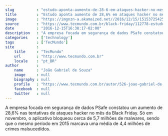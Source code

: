 ```yaml
---
slug          : "estudo-aponta-aumento-de-28-6-em-ataques-hacker-no-mes-da-black-friday"
title         : "Estudo aponta aumento de 28,6% em ataques hacker no mês da Black Friday"
image         : "https://imgnzn-a.akamaized.net//2016/12/15/15153725425178-t1200x480.jpg"
source        : "https://www.tecmundo.com.br/black-friday/112778-estudo-aponta-aumento-28-6-ataques-hacker-mes-black-friday.htm"
date          : "2016-12-15T16:38:17-02:00"
description   : "A empresa focada em segurança de dados PSafe constatou um aumento de 28,6% nas tentativas de ataques hacker no mês da Black Friday. Só em novembro, o aplicativo bloqueou cerca de 5,7 milhões de malwares, sendo que o mesmo período em 2015 marcava uma média de 4,4 milhões de crimes malsucedidos."
categories    : ['technology']
tags          : ['TecMundo']
site          :
    title     : "TecMundo"
    url       : "http://www.tecmundo.com.br"
    locale    : "pt_BR"
author        :
    name      : "João Gabriel de Souza"
    image     : null
    biography : null
    profile   : "https://www.tecmundo.com.br/autor/526-joao-gabriel-de-souza/"
    facebook  : null
    twitter   : null
---
```


A empresa focada em segurança de dados PSafe constatou um aumento de 28,6% nas tentativas de ataques hacker no mês da Black Friday. Só em novembro, o aplicativo bloqueou cerca de 5,7 milhões de malwares, sendo que o mesmo período em 2015 marcava uma média de 4,4 milhões de crimes malsucedidos.
